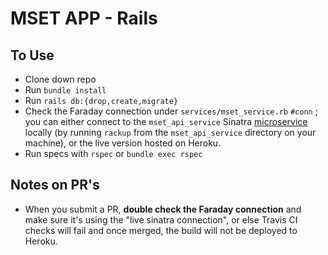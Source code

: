 # MSET APP - Rails

## To Use
* Clone down repo
* Run `bundle install`
* Run `rails db:{drop,create,migrate}`
* Check the Faraday connection under `services/mset_service.rb` `#conn` ; you can either connect to the `mset_api_service` Sinatra [microservice](https://github.com/gabichuelas/mset_api_service) locally (by running `rackup` from the `mset_api_service` directory on your machine), or the live version hosted on Heroku.
* Run specs with `rspec` or `bundle exec rspec`

## Notes on PR's
* When you submit a PR, **double check the Faraday connection** and make sure it's using the "live sinatra connection", or else Travis CI checks will fail and once merged, the build will not be deployed to Heroku.
